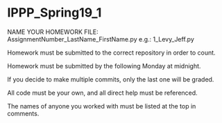 # IPPP_Spring19_1

NAME YOUR HOMEWORK FILE: AssignmentNumber_LastName_FirstName.py
e.g.: 1_Levy_Jeff.py

Homework must be submitted to the correct repository in order to count.

Homework must be submitted by the following Monday at midnight.

If you decide to make multiple commits, only the last one will be graded.

All code must be your own, and all direct help must be referenced.  

The names of anyone you worked with must be listed at the top in comments.
